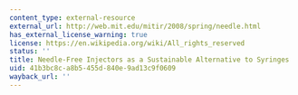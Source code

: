 ```yaml
---
content_type: external-resource
external_url: http://web.mit.edu/mitir/2008/spring/needle.html
has_external_license_warning: true
license: https://en.wikipedia.org/wiki/All_rights_reserved
status: ''
title: Needle-Free Injectors as a Sustainable Alternative to Syringes
uid: 41b3bc8c-a8b5-455d-840e-9ad13c9f0609
wayback_url: ''
---
```

